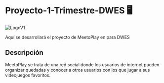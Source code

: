 # Proyecto-1-Trimestre-DWES 🖥️
![LogoV1](https://github.com/DaniRamirezVaquero/Proyecto-1-Trimestre-DWES/assets/145434386/b1f71cc5-91b3-42de-b166-ad3ad854bec1)

Aquí se desarrollará el proyecto de MeetoPlay en para DWES

## Descripción
MeetoPlay se trata de una red social donde los usuarios de internet pueden organizar quedadas y conocer a otros usuarios con los que jugar a sus videojuegos favoritos.
